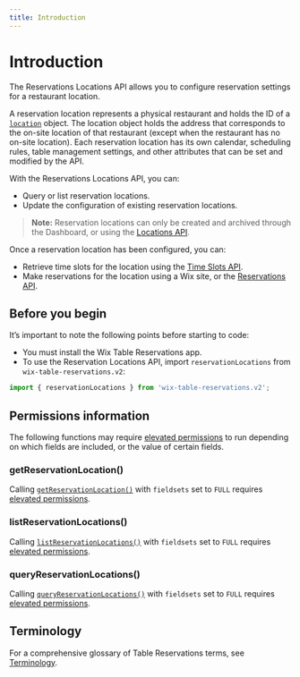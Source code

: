 ```yaml
---
title: Introduction
---
```


# Introduction

The Reservations Locations API allows you to configure reservation settings for a restaurant location. 

A reservation location represents a physical restaurant and holds the ID of a [`location`](https://www.wix.com/velo/reference/wix-business-tools-v2/locations/introduction) object. The location object holds the address that corresponds to the on-site location of that restaurant (except when the restaurant has no on-site location). Each reservation location has its own calendar, scheduling rules, table management settings, and other attributes that can be set and modified by the API.

With the Reservations Locations API, you can:
* Query or list reservation locations.
* Update the configuration of existing reservation locations.
  
>**Note:** Reservation locations can only be created and archived through the Dashboard, or using the [Locations API](https://www.wix.com/velo/reference/wix-business-tools-v2/locations/introduction).

Once a reservation location has been configured, you can:
* Retrieve time slots for the location using the [Time Slots API](https://www.wix.com/velo/reference/wix-table-reservations-v2/timeslots).
* Make reservations for the location using a Wix site, or the [Reservations API](https://www.wix.com/velo/reference/wix-table-reservations-v2/reservations).

## Before you begin
It’s important to note the following points before starting to code:
* You must install the Wix Table Reservations app.
* To use the Reservation Locations API, import `reservationLocations` from `wix-table-reservations.v2`:

```js
import { reservationLocations } from 'wix-table-reservations.v2';
```

## Permissions information

The following functions may require [elevated permissions](https://www.wix.com/velo/reference/wix-auth/elevate) to run depending on which fields are included, or the value of certain fields.

### getReservationLocation()

Calling [`getReservationLocation()`](https://www.wix.com/velo/reference/wix-table-reservations-v2/reservationlocations/getreservationlocation) with `fieldsets` set to `FULL` requires [elevated permissions](https://www.wix.com/velo/reference/wix-auth/elevate).

### listReservationLocations()

Calling [`listReservationLocations()`](https://www.wix.com/velo/reference/wix-table-reservations-v2/reservationlocations/listreservationlocations) with `fieldsets` set to `FULL` requires [elevated permissions](https://www.wix.com/velo/reference/wix-auth/elevate).

### queryReservationLocations()

Calling [`queryReservationLocations()`](https://www.wix.com/velo/reference/wix-table-reservations-v2/reservationlocations/queryreservationlocations) with `fieldsets` set to `FULL` requires [elevated permissions](https://www.wix.com/velo/reference/wix-auth/elevate).

## Terminology
For a comprehensive glossary of Table Reservations terms, see [Terminology](https://www.wix.com/velo/reference/wix-table-reservations-v2/terminology).
